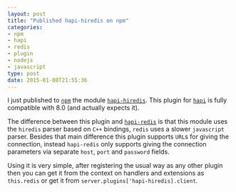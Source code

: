 ```yaml
---
layout: post
title: "Published hapi-hiredis on npm"
categories:
- npm
- hapi
- redis
- plugin
- nodejs
- javascript
type: post
date: 2015-01-08T21:55:36
---
```


I just published to [`npm`](https://www.npmjs.com/) the module [`hapi-hiredis`](https://www.npmjs.com/package/hapi-hiredis). This plugin for [`hapi`](http://hapijs.com) is fully compatible with 8.0 (and actually expects it).

The difference between this plugin and [`hapi-redis`](https://www.npmjs.com/package/hapi-redis) is that this module uses the `hiredis` parser based on `C++` bindings, `redis` uses a slower `javascript` parser. Besides that main difference this plugin supports `URL`s for giving the connection, instead `hapi-redis` only supports giving the connection parameters via separate `host`, `port` and `password` fields.

Using it is very simple, after registering the usual way as any other plugin then you can get it from the context on handlers and extensions as `this.redis` or get it from `server.plugins['hapi-hiredis].client`.
